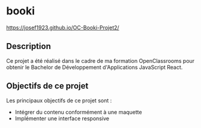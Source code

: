 # booki
https://josef1923.github.io/OC-Booki-Projet2/

## Description

Ce projet a été réalisé dans le cadre de ma formation OpenClassrooms pour obtenir le Bachelor de Développement d'Applications JavaScript React. 

## Objectifs de ce projet 

Les principaux objectifs de ce projet sont :
- Intégrer du contenu conformément à une maquette
- Implémenter une interface responsive

